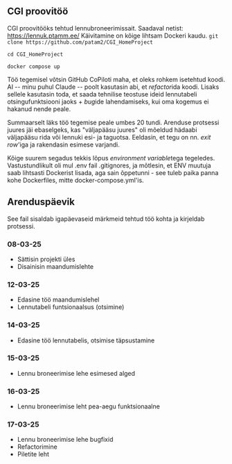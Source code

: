 ## CGI proovitöö
CGI proovitööks tehtud lennubroneerimissait. Saadaval netist: https://lennuk.ptamm.ee/
Käivitamine on kõige lihtsam Dockeri kaudu. 
`git clone https://github.com/patam2/CGI_HomeProject`

`cd CGI_HomeProject`

`docker compose up`

Töö tegemisel võtsin GitHub CoPiloti maha, et oleks rohkem isetehtud koodi. AI -- minu puhul Claude -- poolt kasutasin abi, et *refactor*ida koodi. Lisaks sellele kasutasin toda, et saada tehnilise teostuse ideid lennutabeli otsingufunktsiooni jaoks + *bug*ide lahendamiseks, kui oma kogemus ei hakanud nende peale.

Summaarselt läks töö tegemise peale umbes 20 tundi. Arenduse protsessi juures jäi ebaselgeks, kas "väljapääsu juures" oli mõeldud hädaabi väljapääsu rida või lennuki esi- ja taguotsa. Eeldasin, et tegu on nn. *exit row*'iga ja rakendasin esimese varjandi. 

Kõige suurem segadus tekkis lõpus *environment variable*tega tegeledes. Vastustundlikult oli mul .env fail .gitignores, ja mõtlesin, et ENV muutuja saab lihtsasti Dockerist lisada, aga sain õppetunni - see tuleb paika panna kohe Dockerfiles, mitte docker-compose.yml'is.



## Arenduspäevik
See fail sisaldab igapäevaseid märkmeid tehtud töö kohta ja kirjeldab protsessi.

### 08-03-25
- Sättisin projekti üles
- Disainisin maandumislehte

### 12-03-25
- Edasine töö maandumislehel
- Lennutabeli funtsionaalsus (otsimine)

### 14-03-25
- Edasine töö lennutabelis, otsimise täpsustamine

### 15-03-25
- Lennu broneerimise lehe esimesed alged

### 16-03-25
- Lennu broneerimise leht pea-aegu funktsionaalne

### 17-03-25
- Lennu broneerimise lehe bugfixid
- Refactorimine
- Piletite leht

